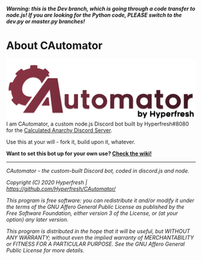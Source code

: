 ***Warning: this is the Dev branch, which is going through a code transfer to node.js! If you are looking for the Python code, PLEASE switch to the dev.py or master.py branches!***

# About CAutomator
![CAutomator logo](/resources/logo.png)
I am CAutomator, a custom node.js Discord bot built by Hyperfresh#8080 for the [Calculated Anarchy Discord Server](https://discord.gg/cRVKFye).

Use this at your will - fork it, build upon it, whatever.

**Want to set this bot up for your own use? [Check the wiki!](https://github.com/Hyperfresh/CAutomator/wiki/Setup)**

---

*CAutomator - the custom-built Discord bot, coded in discord.js and node.*

*Copyright (C) 2020 Hyperfresh | https://github.com/Hyperfresh/CAutomator/*

*This program is free software: you can redistribute it and/or modify
it under the terms of the GNU Affero General Public License as published by
the Free Software Foundation, either version 3 of the License, or
(at your option) any later version.*

*This program is distributed in the hope that it will be useful,
but WITHOUT ANY WARRANTY; without even the implied warranty of
MERCHANTABILITY or FITNESS FOR A PARTICULAR PURPOSE. See the
GNU Affero General Public License for more details.*
